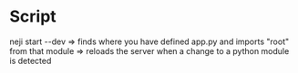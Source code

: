 # Script

neji start --dev
    => finds where you have defined app.py and imports "root" from that module
    => reloads the server when a change to a python module is detected
